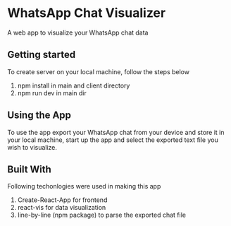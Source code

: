 # WhatsApp Chat Visualizer

A web app to visualize your WhatsApp chat data

## Getting started

To create server on your local machine, follow the steps below
1. npm install in main and client directory
2. npm run dev in main dir

## Using the App

To use the app export your WhatsApp chat from your device and store it in your local machine, start up the app and select the exported text file you wish to visualize.

## Built With

Following techonlogies were used in making this app
1. Create-React-App for frontend
2. react-vis for data visualization
3. line-by-line (npm package) to parse the exported chat file 
